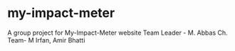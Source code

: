 # my-impact-meter
A group project for My-Impact-Meter website
Team Leader - M. Abbas Ch.
Team- M Irfan, Amir Bhatti
